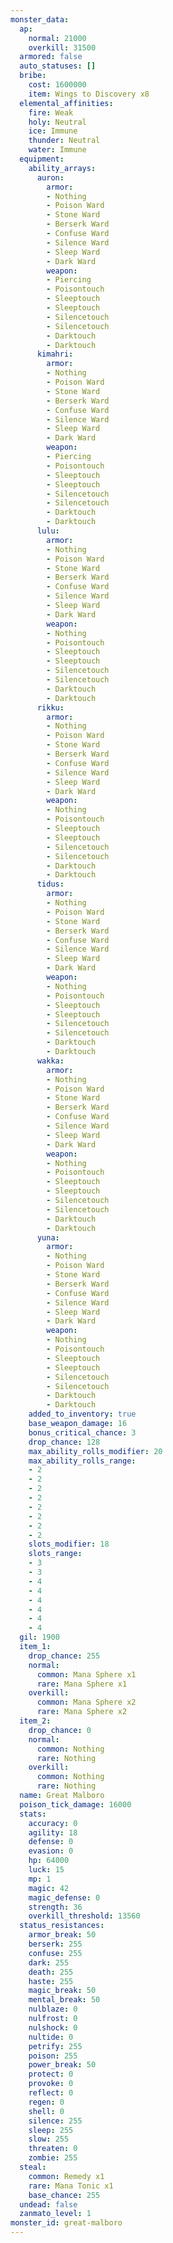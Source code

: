 ```yaml
---
monster_data:
  ap:
    normal: 21000
    overkill: 31500
  armored: false
  auto_statuses: []
  bribe:
    cost: 1600000
    item: Wings to Discovery x8
  elemental_affinities:
    fire: Weak
    holy: Neutral
    ice: Immune
    thunder: Neutral
    water: Immune
  equipment:
    ability_arrays:
      auron:
        armor:
        - Nothing
        - Poison Ward
        - Stone Ward
        - Berserk Ward
        - Confuse Ward
        - Silence Ward
        - Sleep Ward
        - Dark Ward
        weapon:
        - Piercing
        - Poisontouch
        - Sleeptouch
        - Sleeptouch
        - Silencetouch
        - Silencetouch
        - Darktouch
        - Darktouch
      kimahri:
        armor:
        - Nothing
        - Poison Ward
        - Stone Ward
        - Berserk Ward
        - Confuse Ward
        - Silence Ward
        - Sleep Ward
        - Dark Ward
        weapon:
        - Piercing
        - Poisontouch
        - Sleeptouch
        - Sleeptouch
        - Silencetouch
        - Silencetouch
        - Darktouch
        - Darktouch
      lulu:
        armor:
        - Nothing
        - Poison Ward
        - Stone Ward
        - Berserk Ward
        - Confuse Ward
        - Silence Ward
        - Sleep Ward
        - Dark Ward
        weapon:
        - Nothing
        - Poisontouch
        - Sleeptouch
        - Sleeptouch
        - Silencetouch
        - Silencetouch
        - Darktouch
        - Darktouch
      rikku:
        armor:
        - Nothing
        - Poison Ward
        - Stone Ward
        - Berserk Ward
        - Confuse Ward
        - Silence Ward
        - Sleep Ward
        - Dark Ward
        weapon:
        - Nothing
        - Poisontouch
        - Sleeptouch
        - Sleeptouch
        - Silencetouch
        - Silencetouch
        - Darktouch
        - Darktouch
      tidus:
        armor:
        - Nothing
        - Poison Ward
        - Stone Ward
        - Berserk Ward
        - Confuse Ward
        - Silence Ward
        - Sleep Ward
        - Dark Ward
        weapon:
        - Nothing
        - Poisontouch
        - Sleeptouch
        - Sleeptouch
        - Silencetouch
        - Silencetouch
        - Darktouch
        - Darktouch
      wakka:
        armor:
        - Nothing
        - Poison Ward
        - Stone Ward
        - Berserk Ward
        - Confuse Ward
        - Silence Ward
        - Sleep Ward
        - Dark Ward
        weapon:
        - Nothing
        - Poisontouch
        - Sleeptouch
        - Sleeptouch
        - Silencetouch
        - Silencetouch
        - Darktouch
        - Darktouch
      yuna:
        armor:
        - Nothing
        - Poison Ward
        - Stone Ward
        - Berserk Ward
        - Confuse Ward
        - Silence Ward
        - Sleep Ward
        - Dark Ward
        weapon:
        - Nothing
        - Poisontouch
        - Sleeptouch
        - Sleeptouch
        - Silencetouch
        - Silencetouch
        - Darktouch
        - Darktouch
    added_to_inventory: true
    base_weapon_damage: 16
    bonus_critical_chance: 3
    drop_chance: 128
    max_ability_rolls_modifier: 20
    max_ability_rolls_range:
    - 2
    - 2
    - 2
    - 2
    - 2
    - 2
    - 2
    - 2
    slots_modifier: 18
    slots_range:
    - 3
    - 3
    - 4
    - 4
    - 4
    - 4
    - 4
    - 4
  gil: 1900
  item_1:
    drop_chance: 255
    normal:
      common: Mana Sphere x1
      rare: Mana Sphere x1
    overkill:
      common: Mana Sphere x2
      rare: Mana Sphere x2
  item_2:
    drop_chance: 0
    normal:
      common: Nothing
      rare: Nothing
    overkill:
      common: Nothing
      rare: Nothing
  name: Great Malboro
  poison_tick_damage: 16000
  stats:
    accuracy: 0
    agility: 18
    defense: 0
    evasion: 0
    hp: 64000
    luck: 15
    mp: 1
    magic: 42
    magic_defense: 0
    strength: 36
    overkill_threshold: 13560
  status_resistances:
    armor_break: 50
    berserk: 255
    confuse: 255
    dark: 255
    death: 255
    haste: 255
    magic_break: 50
    mental_break: 50
    nulblaze: 0
    nulfrost: 0
    nulshock: 0
    nultide: 0
    petrify: 255
    poison: 255
    power_break: 50
    protect: 0
    provoke: 0
    reflect: 0
    regen: 0
    shell: 0
    silence: 255
    sleep: 255
    slow: 255
    threaten: 0
    zombie: 255
  steal:
    common: Remedy x1
    rare: Mana Tonic x1
    base_chance: 255
  undead: false
  zanmato_level: 1
monster_id: great-malboro
---
```

